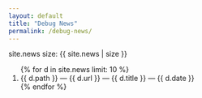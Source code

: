 ```yaml
---
layout: default
title: "Debug News"
permalink: /debug-news/
---
```


<p>site.news size: {{ site.news | size }}</p>

<ol>
{% for d in site.news limit: 10 %}
  <li>{{ d.path }} — {{ d.url }} — {{ d.title }} — {{ d.date }}</li>
{% endfor %}
</ol>


